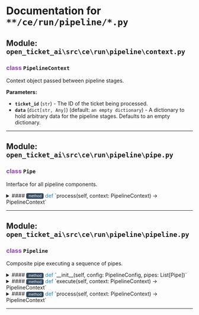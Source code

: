 # Documentation for `**/ce/run/pipeline/*.py`

## Module: `open_ticket_ai\src\ce\run\pipeline\context.py`


### <span style='color: #8E44AD;'>class</span> `PipelineContext`

Context object passed between pipeline stages.

**Parameters:**

- **`ticket_id`** (`str`) - The ID of the ticket being processed.
- **`data`** (`dict[str, Any]`) (default: `an empty dictionary`) - A dictionary to hold arbitrary data for the pipeline stages. Defaults to an empty dictionary.


---

## Module: `open_ticket_ai\src\ce\run\pipeline\pipe.py`


### <span style='color: #8E44AD;'>class</span> `Pipe`

Interface for all pipeline components.


<details>
<summary>#### <span style='font-size: 0.7em; background-color: #34495E; color: white; padding: 2px 6px; border-radius: 4px; vertical-align: middle;'>method</span> <span style='color: #2980B9;'>def</span> `process(self, context: PipelineContext) -> PipelineContext`</summary>

Process ``context`` and return it.

</details>


---

## Module: `open_ticket_ai\src\ce\run\pipeline\pipeline.py`


### <span style='color: #8E44AD;'>class</span> `Pipeline`

Composite pipe executing a sequence of pipes.


<details>
<summary>#### <span style='font-size: 0.7em; background-color: #34495E; color: white; padding: 2px 6px; border-radius: 4px; vertical-align: middle;'>method</span> <span style='color: #2980B9;'>def</span> `__init__(self, config: PipelineConfig, pipes: List[Pipe])`</summary>

Initializes the Pipeline with configuration and component pipes.

**Parameters:**

- **`config`** () - Configuration settings for the pipeline.
- **`pipes`** () - Ordered list of Pipe instances to execute sequentially.

</details>


<details>
<summary>#### <span style='font-size: 0.7em; background-color: #34495E; color: white; padding: 2px 6px; border-radius: 4px; vertical-align: middle;'>method</span> <span style='color: #2980B9;'>def</span> `execute(self, context: PipelineContext) -> PipelineContext`</summary>

Executes all pipes in the pipeline sequentially.
Processes the context through each pipe in the defined order, passing
the output of one pipe as input to the next.

**Parameters:**

- **`context`** () - The initial pipeline context containing data to process.

**Returns:** () - The final context after processing through all pipes.

</details>


<details>
<summary>#### <span style='font-size: 0.7em; background-color: #34495E; color: white; padding: 2px 6px; border-radius: 4px; vertical-align: middle;'>method</span> <span style='color: #2980B9;'>def</span> `process(self, context: PipelineContext) -> PipelineContext`</summary>

Processes context through the entire pipeline.
This method implements the Pipe interface by delegating to execute().

**Parameters:**

- **`context`** () - The pipeline context to process.

**Returns:** () - The modified context after pipeline execution.

</details>


---
